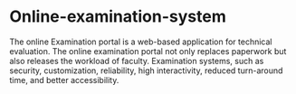 # Online-examination-system
The online Examination portal is a web-based application for technical evaluation. The 
online examination portal not only replaces paperwork but also releases the workload of 
faculty. Examination systems, such as security, customization, reliability, high 
interactivity, reduced turn-around time, and better accessibility.
